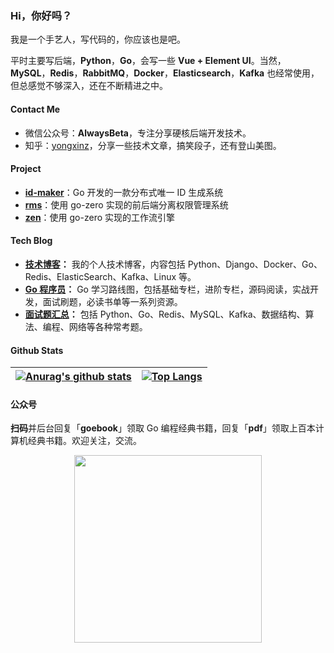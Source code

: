 ### Hi，你好吗？

我是一个手艺人，写代码的，你应该也是吧。

平时主要写后端，**Python**，**Go**，会写一些 **Vue + Element UI**。当然，**MySQL**，**Redis**，**RabbitMQ**，**Docker**，**Elasticsearch**，**Kafka** 也经常使用，但总感觉不够深入，还在不断精进之中。

#### Contact Me

* 微信公众号：**AlwaysBeta**，专注分享硬核后端开发技术。
* 知乎：[yongxinz](https://www.zhihu.com/people/yongxinz)，分享一些技术文章，搞笑段子，还有登山美图。

#### Project

- [**id-maker**](https://github.com/yongxinz/id-maker)：Go 开发的一款分布式唯一 ID 生成系统
- [**rms**](https://github.com/yongxinz/rms)：使用 go-zero 实现的前后端分离权限管理系统
- [**zen**](https://github.com/yongxinz/zen)：使用 go-zero 实现的工作流引擎

#### Tech Blog

- **[技术博客](https://github.com/yongxinz/tech-blog)：** 我的个人技术博客，内容包括 Python、Django、Docker、Go、Redis、ElasticSearch、Kafka、Linux 等。
- **[Go 程序员](https://github.com/yongxinz/gopher)：** Go 学习路线图，包括基础专栏，进阶专栏，源码阅读，实战开发，面试刷题，必读书单等一系列资源。
- **[面试题汇总](https://github.com/yongxinz/backend-interview)：** 包括 Python、Go、Redis、MySQL、Kafka、数据结构、算法、编程、网络等各种常考题。

#### Github Stats

| [![Anurag's github stats](https://github-readme-stats.vercel.app/api?username=yongxinz)](https://github.com/anuraghazra/github-readme-stats) | [![Top Langs](https://github-readme-stats.vercel.app/api/top-langs/?username=yongxinz&hide=javascript,html,css)](https://github.com/anuraghazra/github-readme-stats) |
| ------------------------------------------------------------ | ------------------------------------------------------------ |

#### 公众号

**扫码**并后台回复「**goebook**」领取 Go 编程经典书籍，回复「**pdf**」领取上百本计算机经典书籍。欢迎关注，交流。

<center class="half">
    <img src="https://cdn.jsdelivr.net/gh/yongxinz/picb@main/data/WechatIMG29.jpeg" width="300"/>
</center>
